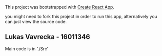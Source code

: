 This project was bootstrapped with [Create React App](https://github.com/facebook/create-react-app).

you might need to fork this project in order to run this app, alternatively you can just view the source code.
## Lukas Vavrecka - 16011346
Main code is in './Src'

